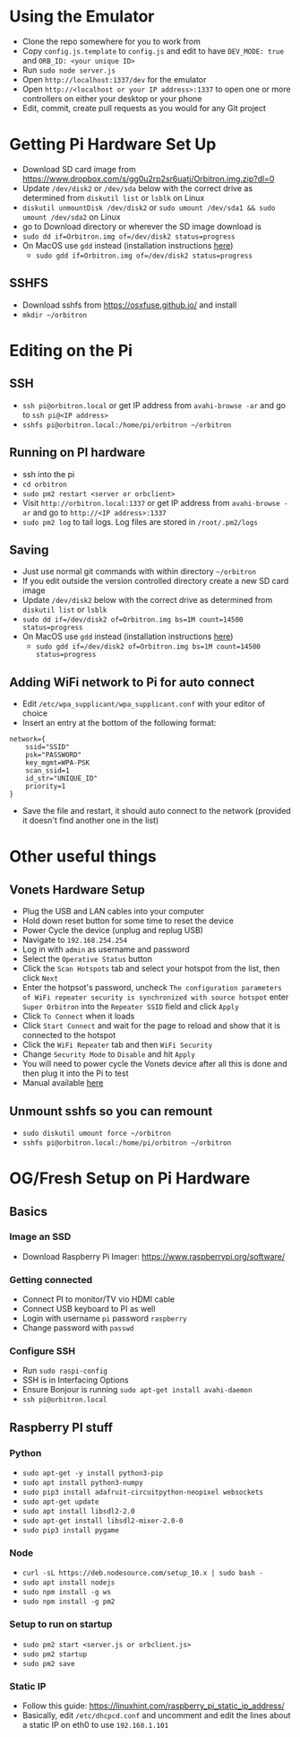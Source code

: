 # Using the Emulator

- Clone the repo somewhere for you to work from
- Copy `config.js.template` to `config.js` and edit to have `DEV_MODE: true` and `ORB_ID: <your unique ID>`
- Run `sudo node server.js`
- Open `http://localhost:1337/dev` for the emulator
- Open `http://<localhost or your IP address>:1337` to open one or more controllers on either your desktop or your phone
- Edit, commit, create pull requests as you would for any Git project

# Getting Pi Hardware Set Up

- Download SD card image from https://www.dropbox.com/s/gg0u2rp2sr6uatj/Orbitron.img.zip?dl=0
- Update `/dev/disk2` or `/dev/sda` below with the correct drive as determined from `diskutil list` or `lsblk` on Linux
- `diskutil unmountDisk /dev/disk2` or `sudo umount /dev/sda1 && sudo umount /dev/sda2` on Linux
- go to Download directory or wherever the SD image download is
- `sudo dd if=Orbitron.img of=/dev/disk2 status=progress`
- On MacOS use `gdd` instead (installation instructions [here](https://apple.stackexchange.com/questions/234167/how-can-i-track-progress-of-dd))
  - `sudo gdd if=Orbitron.img of=/dev/disk2 status=progress`

## SSHFS

- Download sshfs from https://osxfuse.github.io/ and install
- `mkdir ~/orbitron`

# Editing on the Pi

## SSH

- `ssh pi@orbitron.local` or get IP address from `avahi-browse -ar` and go to `ssh pi@<IP address>`
- `sshfs pi@orbitron.local:/home/pi/orbitron ~/orbitron`

## Running on PI hardware

- ssh into the pi
- `cd orbitron`
- `sudo pm2 restart <server or orbclient>`
- Visit `http://orbitron.local:1337` or get IP address from `avahi-browse -ar` and go to `http://<IP address>:1337`
- `sudo pm2 log` to tail logs. Log files are stored in `/root/.pm2/logs`

## Saving
- Just use normal git commands with within directory `~/orbitron`
- If you edit outside the version controlled directory create a new SD card image
- Update `/dev/disk2` below with the correct drive as determined from `diskutil list` or `lsblk`
- `sudo dd if=/dev/disk2 of=Orbitron.img bs=1M count=14500 status=progress`
- On MacOS use `gdd` instead (installation instructions [here](https://apple.stackexchange.com/questions/234167/how-can-i-track-progress-of-dd))
  - `sudo gdd if=/dev/disk2 of=Orbitron.img bs=1M count=14500 status=progress`

## Adding WiFi network to Pi for auto connect
- Edit `/etc/wpa_supplicant/wpa_supplicant.conf` with your editor of choice
- Insert an entry at the bottom of the following format:
```
network={
	ssid="SSID"
	psk="PASSWORD"
	key_mgmt=WPA-PSK
	scan_ssid=1
	id_str="UNIQUE_ID"
	priority=1
}
```
- Save the file and restart, it should auto connect to the network (provided it doesn't find another one in the list)

# Other useful things

## Vonets Hardware Setup

- Plug the USB and LAN cables into your computer
- Hold down reset button for some time to reset the device
- Power Cycle the device (unplug and replug USB)
- Navigate to `192.168.254.254`
- Log in with `admin` as username and password
- Select the `Operative Status` button
- Click the `Scan Hotspots` tab and select your hotspot from the list, then click `Next`
- Enter the hotpsot's password, uncheck `The configuration parameters of WiFi repeater security is synchronized with source hotspot` enter `Super Orbitron` into the `Repeater SSID` field and click `Apply`
- Click `To Connect` when it loads
- Click `Start Connect` and wait for the page to reload and show that it is connected to the hotspot
- Click the `WiFi Repeater` tab and then `WiFi Security`
- Change `Security Mode` to `Disable` and hit `Apply`
- You will need to power cycle the Vonets device after all this is done and then plug it into the Pi to test
- Manual available [here](http://www.vonets.com/download/VAP11G-300/VAP11G-300%E2%80%94%E2%80%94Quick%20Setting%20Guide.pdf)

## Unmount sshfs so you can remount

- `sudo diskutil umount force ~/orbitron`
- `sshfs pi@orbitron.local:/home/pi/orbitron ~/orbitron`

# OG/Fresh Setup on Pi Hardware

## Basics

### Image an SSD

- Download Raspberry Pi Imager: https://www.raspberrypi.org/software/

### Getting connected

- Connect PI to monitor/TV vio HDMI cable
- Connect USB keyboard to PI as well
- Login with username `pi` password `raspberry`
- Change password with `passwd`

### Configure SSH

- Run `sudo raspi-config`
- SSH is in Interfacing Options
- Ensure Bonjour is running `sudo apt-get install avahi-daemon`
- `ssh pi@orbitron.local`

## Raspberry PI stuff

### Python

- `sudo apt-get -y install python3-pip`
- `sudo apt install python3-numpy`
- `sudo pip3 install adafruit-circuitpython-neopixel websockets`
- `sudo apt-get update`
- `sudo apt install libsdl2-2.0`
- `sudo apt-get install libsdl2-mixer-2.0-0`
- `sudo pip3 install pygame`

### Node

- `curl -sL https://deb.nodesource.com/setup_10.x | sudo bash -`
- `sudo apt install nodejs`
- `sudo npm install -g ws`
- `sudo npm install -g pm2`

### Setup to run on startup

- `sudo pm2 start <server.js or orbclient.js>`
- `sudo pm2 startup`
- `sudo pm2 save`

### Static IP

- Follow this guide: https://linuxhint.com/raspberry_pi_static_ip_address/
- Basically, edit `/etc/dhcpcd.conf` and uncomment and edit the lines about a static IP on eth0 to use `192.168.1.101`
